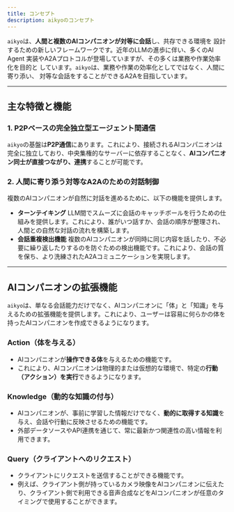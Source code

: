 ```yaml
---
title: コンセプト
description: aikyoのコンセプト
---
```


`aikyo`は、**人間と複数のAIコンパニオンが対等に会話**し、共存できる環境を
設計するための新しいフレームワークです。近年のLLMの進歩に伴い、多くのAI Agent
実装やA2Aプロトコルが登場していますが、その多くは業務や作業効率化を目的と
しています。`aikyo`は、業務や作業の効率化としてではなく、人間に寄り添い、
対等な会話をすることができるA2Aを目指しています。

---

## 主な特徴と機能

### 1. P2Pベースの完全独立型エージェント間通信

`aikyo`の基盤は**P2P通信**にあります。これにより、接続されるAIコンパニオンは完全に独立しており、中央集権的なサーバーに依存することなく、**AIコンパニオン同士が直接つながり、連携**することが可能です。

### 2. 人間に寄り添う対等なA2Aのための対話制御

複数のAIコンパニオンが自然に対話を進めるために、以下の機能を提供します。

- **ターンテイキング**
    LLM間でスムーズに会話のキャッチボールを行うための仕組みを提供します。これにより、誰がいつ話すか、会話の順序が整理され、人間との自然な対話の流れを構築します。
- **会話重複検出機能**
    複数のAIコンパニオンが同時に同じ内容を話したり、不必要に繰り返したりするのを防ぐための検出機能です。これにより、会話の質を保ち、より洗練されたA2Aコミュニケーションを実現します。

---

## AIコンパニオンの拡張機能

`aikyo`は、単なる会話能力だけでなく、AIコンパニオンに「体」と「知識」を与えるための拡張機能を提供します。これにより、ユーザーは容易に何らかの体を持ったAIコンパニオンを作成できるようになります。

### Action（体を与える）

- AIコンパニオンが**操作できる体**を与えるための機能です。
- これにより、AIコンパニオンは物理的または仮想的な環境で、特定の**行動（アクション）を実行**できるようになります。

### Knowledge（動的な知識の付与）

- AIコンパニオンが、事前に学習した情報だけでなく、**動的に取得する知識**を与え、会話や行動に反映させるための機能です。
- 外部データソースやAPI連携を通じて、常に最新かつ関連性の高い情報を利用できます。

### Query（クライアントへのリクエスト）

- クライアントにリクエストを送信することができる機能です。
- 例えば、クライアント側が持っているカメラ映像をAIコンパニオンに伝えたり、クライアント側で利用できる音声合成などをAIコンパニオンが任意のタイミングで使用することができます。
